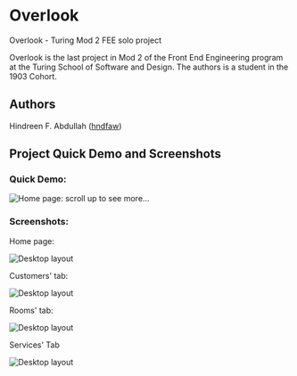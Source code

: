 # Overlook
Overlook - Turing Mod 2 FEE solo project

Overlook is the last project in Mod 2 of the Front End Engineering program at the Turing School of Software and Design. The authors is a student in the 1903 Cohort.

## Authors
Hindreen F. Abdullah ([hndfaw](https://github.com/hndfaw))

## Project Quick Demo and Screenshots


### Quick Demo:

![Home page: scroll up to see more...](https://github.com/hndfaw/webpack-starter-kit/blob/master/src/images/overlook.gif)

### Screenshots:

Home page:

![Desktop layout](https://github.com/hndfaw/webpack-starter-kit/blob/master/src/images/overlook-home.png)


Customers' tab:

![Desktop layout](https://github.com/hndfaw/webpack-starter-kit/blob/master/src/images/overlook-customers.png)


Rooms' tab:

![Desktop layout](https://github.com/hndfaw/webpack-starter-kit/blob/master/src/images/overlook-rooms.png)


Services' Tab

![Desktop layout](https://github.com/hndfaw/webpack-starter-kit/blob/master/src/images/overlook-services.png)



